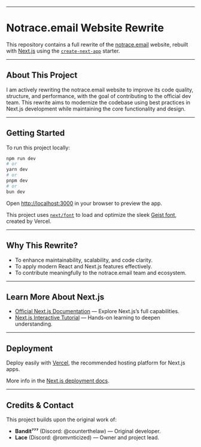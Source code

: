 
---

# Notrace.email Website Rewrite

This repository contains a full rewrite of the [notrace.email](https://notrace.email) website, rebuilt with [Next.js](https://nextjs.org) using the [`create-next-app`](https://nextjs.org/docs/pages/api-reference/create-next-app) starter.

---

## About This Project

I am actively rewriting the notrace.email website to improve its code quality, structure, and performance, with the goal of contributing to the official dev team. This rewrite aims to modernize the codebase using best practices in Next.js development while maintaining the core functionality and design.

---

## Getting Started

To run this project locally:

```bash
npm run dev
# or
yarn dev
# or
pnpm dev
# or
bun dev
```

Open [http://localhost:3000](http://localhost:3000) in your browser to preview the app.



This project uses [`next/font`](https://nextjs.org/docs/pages/building-your-application/optimizing/fonts) to load and optimize the sleek [Geist font](https://vercel.com/font), created by Vercel.

---

## Why This Rewrite?

* To enhance maintainability, scalability, and code clarity.
* To apply modern React and Next.js features effectively.
* To contribute meaningfully to the notrace.email team and ecosystem.

---

## Learn More About Next.js

* [Official Next.js Documentation](https://nextjs.org/docs) — Explore Next.js’s full capabilities.
* [Next.js Interactive Tutorial](https://nextjs.org/learn-pages-router) — Hands-on learning to deepen understanding.

---

## Deployment

Deploy easily with [Vercel](https://vercel.com/new?utm_medium=default-template&filter=next.js&utm_source=create-next-app&utm_campaign=create-next-app-readme), the recommended hosting platform for Next.js apps.

More info in the [Next.js deployment docs](https://nextjs.org/docs/pages/building-your-application/deploying).

---

## Credits & Contact

This project builds upon the original work of:

* **Bandit⁷⁷⁷** (Discord: @counterthelaw) — Original developer.
* **Lace** (Discord: @romvnticized) — Owner and project lead.



